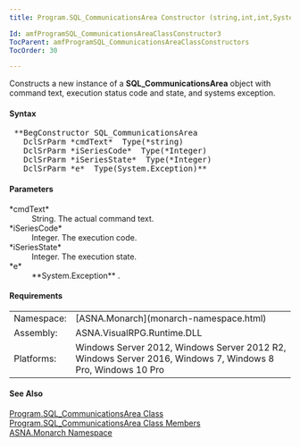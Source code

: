```yaml
---
title: Program.SQL_CommunicationsArea Constructor (string,int,int,System.Exception)

Id: amfProgramSQL_CommunicationsAreaClassConstructor3
TocParent: amfProgramSQL_CommunicationsAreaClassConstructors
TocOrder: 30

---
```


Constructs a new instance of a **SQL_CommunicationsArea** object with command text, execution status code and state, and systems exception.

#### Syntax
<pre class="syntax"> **BegConstructor SQL_CommunicationsArea
   DclSrParm *cmdText*  Type(*string)
   DclSrParm *iSeriesCode*  Type(*Integer)
   DclSrParm *iSeriesState*  Type(*Integer)
   DclSrParm *e*  Type(System.Exception)**       </pre>

#### Parameters
<dl>
        <dt>
 *cmdText* 
        </dt>
        <dd>String. The actual command text.</dd>
        <dt>
 *iSeriesCode* 
        </dt>
        <dd>Integer. The execution code.</dd>
        <dt>
 *iSeriesState* 
        </dt>
        <dd>Integer. The execution state.</dd>
        <dt>
 *e* 
        </dt>
        <dd>
 **System.Exception** .</dd>
</dl>

#### Requirements
<table class="dttable" cellspacing="0" cellpadding="4" width="60%">
           <colgroup>
            <col width="15%" style="font-weight:bold" />
            <col width="85%" />
          </colgroup>
          <tr>
            <td>Namespace:</td>
            <td>[ASNA.Monarch](monarch-namespace.html)</td>
          </tr>
          <tr>
            <td>Assembly:</td>
            <td>ASNA.VisualRPG.Runtime.DLL</td>
          </tr>
         <tr>
            <td>Platforms:</td>
            <td> Windows Server 2012, Windows Server 2012 R2, Windows Server 2016, Windows 7, Windows 8 Pro, Windows 10 Pro</td>
         </tr>
</table>

<!-- end -->

#### See Also
[ Program.SQL_CommunicationsArea Class](program-sql-communications-area-class.html) <br /> [ Program.SQL_CommunicationsArea Class Members](program-sql-communications-area-class-members.html) <br /> [ASNA.Monarch Namespace](monarch-namespace.html) 
